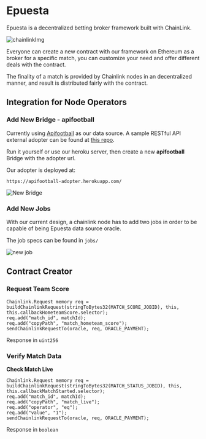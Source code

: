 # Epuesta

Epuesta is a decentralized betting broker framework built with ChainLink.

![chainlinkImg](https://blog.chain.link/content/images/size/w2000/2019/07/Growing-Chainlink--1-.png)

Everyone can create a new contract with our framework on Ethereum as a broker for a specific match, you can customize your need and offer different deals with the contract.

The finality of a match is provided by Chainlink nodes in an decentralized manner, and result is distributed fairly with the contract.

## Integration for Node Operators

### Add New Bridge - apifootball

Currently using [Apifootball](https://apifootball.com/documentation/) as our data source.
A sample RESTful API external adopter can be found at [this repo](https://github.com/antoncoding/apifootball-adopter).

Run it yourself or use our heroku server, then create a new **apifootball** Bridge with the adopter url.

Our adopter is deployed at:

```url
https://apifootball-adopter.herokuapp.com/
```

![New Bridge](https://i.imgur.com/Rk7AIrR.png)

### Add New Jobs

With our current design, a chainlink node has to add two jobs in order to be capable of being Epuesta data source oracle.

The job specs can be found in `jobs/`

![new job](https://i.imgur.com/2YcYTgh.png)

## Contract Creator

### Request Team Score

```solidity
Chainlink.Request memory req = buildChainlinkRequest(stringToBytes32(MATCH_SCORE_JOBID), this, this.callbackHometeamScore.selector);
req.add("match_id", matchId);
req.add("copyPath", "match_hometeam_score");
sendChainlinkRequestTo(oracle, req, ORACLE_PAYMENT);
```

Response in `uint256`

### Verify Match Data

**Check Match Live**

```solidity
Chainlink.Request memory req = buildChainlinkRequest(stringToBytes32(MATCH_STATUS_JOBID), this, this.callbackMatchStarted.selector);
req.add("match_id", matchId);
req.add("copyPath", "match_live");
req.add("operator", "eq");
req.add("value", "1");
sendChainlinkRequestTo(oracle, req, ORACLE_PAYMENT);
```

Response in `boolean`